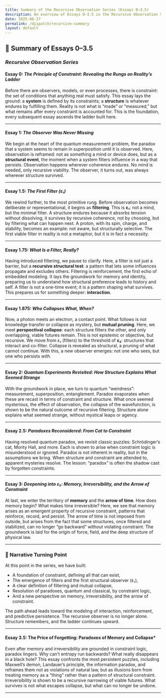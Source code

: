 ```yaml
---
title: Summary of the Recursive Observation Series (Essays 0–3.5)
description: An overview of Essays 0–3.5 in the Recursive Observation Series - from the origin of constraint and filtering to paradox collapse, memory, and the arrow of time. A ladder of structure emerges.
date: 2025-06-27
permalink: /dispatch/recursive-summary
layout: default
---
```


## 🧬 Summary of Essays 0–3.5  
### *Recursive Observation Series*

#### Essay 0: *The Principle of Constraint: Revealing the Rungs on Reality’s Ladder*
Before there are observers, models, or even processes, there is constraint: the set of conditions that anything real must satisfy. This essay lays the ground: a **system** is defined by its constraints; a **structure** is whatever endures by fulfilling them. Reality is not what is “made” or “measured,” but what remains after every constraint is accounted for. This is the foundation, every subsequent essay ascends the ladder built here.

---

#### Essay 1: *The Observer Was Never Missing*
We begin at the heart of the quantum measurement problem, the paradox that a system seems to remain in superposition until it is observed. Here, observation is reframed: not as something a mind or device does, but as a **structural event**, the moment when a system filters influence in a way that persists. Observation happens wherever coherence endures. No mind is needed, only recursive viability. The observer, it turns out, was always wherever structure survived.

---

#### Essay 1.5: *The First Filter (ε₁)*
We rewind further, to the most primitive rung. Before observation becomes deliberate or representational, it begins as **filtering**. This is **ε₁**: not a mind, but the minimal filter. A structure endures because it absorbs tension without dissolving; it survives by recursive coherence, not by choosing, but by filtering what can happen next. A proton, with its spin, charge, and stability, becomes an example: not aware, but structurally selective. The first viable filter in reality is not a metaphor, but it is in fact a necessity.

---

#### Essay 1.75: *What Is a Filter, Really?*
Having introduced filtering, we pause to clarify. Here, a filter is not just a barrier, but a **recursive structural test**: a pattern that lets some influences propagate and excludes others. Filtering is reinforcement, the first echo of embedded modeling. It lays the groundwork for memory and identity, preparing us to understand how structural preference leads to history and self. A filter is not a one-time event; it is a pattern shaping what survives. This prepares us for something deeper: **interaction**.

---

#### Essay 1.875: *Who Collapses What, When?*
Now, a photon meets an electron, a contact point. What follows is not knowledge transfer or collapse as mystery, but **mutual pruning**. Here, we meet **perspectival collapse**: each structure filters the other, and only overlapping, viable futures remain. This is not epistemic or objective, but recursive. We move from ε₁ (filters) to the threshold of **ε₂**: structures that interact and co-filter. Collapse is revealed as structural, a pruning of what cannot continue. With this, a new observer emerges: not one who sees, but one who persists *with*.

---

#### Essay 2: *Quantum Experiments Revisited: How Structure Explains What Seemed Strange*
With the groundwork in place, we turn to quantum “weirdness”: measurement, superposition, entanglement. Paradox evaporates when these are recast in terms of constraint and structure. What once seemed mysterious, the effect of observation, the collapse of the wavefunction, is shown to be the natural outcome of recursive filtering. Structure alone explains what seemed strange, without mystical leaps or agency.

---

#### Essay 2.5: *Paradoxes Reconsidered: From Cat to Constraint*
Having resolved quantum paradox, we revisit classic puzzles: Schrödinger’s cat, Monty Hall, and more. Each is shown to arise when constraint logic is misunderstood or ignored. Paradox is not inherent in reality, but in the assumptions we bring. When structure and constraint are attended to, apparent mysteries resolve. The lesson: “paradox” is often the shadow cast by forgotten constraints.

---

#### Essay 3: *Deepening into ε₂: Memory, Irreversibility, and the Arrow of Constraint*
At last, we enter the territory of **memory** and the **arrow of time**. How does memory begin? What makes time irreversible? Here, we see that memory arises as an emergent property of recursive constraint, patterns that reinforce, record, and persist. The arrow of time is not imposed from outside, but arises from the fact that some structures, once filtered and stabilized, can no longer “go backward” without violating constraint. The groundwork is laid for the origin of force, field, and the deep structure of physical law.

---

### 📍 Narrative Turning Point
At this point in the series, we have built:

- A foundation of constraint, defining all that can exist,
- The emergence of filters and the first structural observer (ε₁),
- A clear definition of filtering and mutual collapse,
- Resolution of paradoxes, quantum and classical, by constraint logic,
- And a new perspective on memory, irreversibility, and the arrow of constraint.

The path ahead leads toward the modeling of interaction, reinforcement, and predictive persistence. The recursive observer is no longer alone. Structure remembers, and the ladder continues upward.

---

#### Essay 3.5: The Price of Forgetting: Paradoxes of Memory and Collapse*
Even after memory and irreversibility are grounded in constraint logic, paradox lingers. Why can’t entropy run backwards? What really disappears in a black hole? This essay confronts the most persistent puzzles, including Maxwell’s demon, Landauer’s principle, the information paradox, and reframes them not as violations of natural law, but as illusions born from treating memory as a “thing” rather than a pattern of structural constraint. Irreversibility is shown to be a recursive narrowing of viable futures. What survives is not what escapes collapse, but what can no longer be undone.

---
